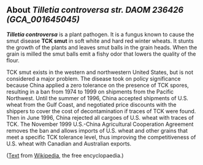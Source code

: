 About *Tilletia controversa str. DAOM 236426 (GCA\_001645045)* 
--------------------------------------------------------------



***Tilletia controversa*** is a plant pathogen. It is a fungus known to
cause the smut disease **TCK smut** in soft white and hard red winter
wheats. It stunts the growth of the plants and leaves smut balls in the
grain heads. When the grain is milled the smut balls emit a fishy odor
that lowers the quality of the flour.

TCK smut exists in the western and northwestern United States, but is
not considered a major problem. The disease took on policy significance
because China applied a zero tolerance on the presence of TCK spores,
resulting in a ban from 1974 to 1999 on shipments from the Pacific
Northwest. Until the summer of 1996, China accepted shipments of U.S.
wheat from the Gulf Coast, and negotiated price discounts with the
shippers to cover the cost of decontamination if traces of TCK were
found. Then in June 1996, China rejected all cargoes of U.S. wheat with
traces of TCK. The November 1999 U.S.-China Agricultural Cooperation
Agreement removes the ban and allows imports of U.S. wheat and other
grains that meet a specific TCK tolerance level, thus improving the
competitiveness of U.S. wheat with Canadian and Australian exports.

([Text](http://en.wikipedia.org/wiki/Tilletia_controversa) from
[Wikipedia](http://en.wikipedia.org/), the free encyclopaedia.)
